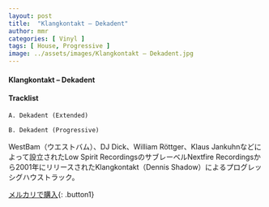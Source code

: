 ```yaml
---
layout: post
title:  "Klangkontakt – Dekadent"
author: mmr
categories: [ Vinyl ]
tags: [ House, Progressive ]
image: ../assets/images/Klangkontakt – Dekadent.jpg
---
```


#### Klangkontakt – Dekadent

#### Tracklist
```md
A. Dekadent (Extended)

B. Dekadent (Progressive)
```

WestBam（ウエストバム）、DJ Dick、William Röttger、Klaus Jankuhnなどによって設立されたLow Spirit RecordingsのサブレーベルNextfire Recordingsから2001年にリリースされたKlangkontakt（Dennis Shadow）によるプログレッシグハウストラック。

[メルカリで購入](https://jp.mercari.com/item/m67842278990){: .button1}

